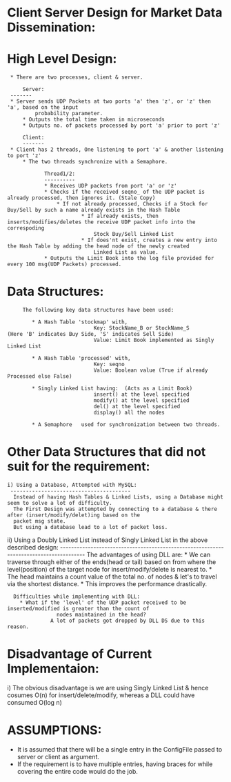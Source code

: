 
Client Server Design for Market Data Dissemination:
===================================================

 High Level Design:
 ==================
     * There are two processes, client & server.

		 Server:
     -------
     * Server sends UDP Packets at two ports 'a' then 'z', or 'z' then 'a', based on the input
			 probability parameter.
		 * Outputs the total time taken in microseconds
		 * Outputs no. of packets processed by port 'a' prior to port 'z'
     
		 Client:
		 -------
     * Client has 2 threads, One listening to port 'a' & another listening to port 'z'
		 * The two threads synchronize with a Semaphore.
     
				Thread1/2:
				----------
				* Receives UDP packets from port 'a' or 'z'
				* Checks if the received seqno_ of the UDP packet is already processed, then ignores it. (Stale Copy)
					* If not already processed, Checks if a Stock for Buy/Sell by such a name already exists in the Hash Table
							* If already exists, then inserts/modifies/deletes the receive UDP packet info into the correspoding 
								Stock Buy/Sell Linked List
							* If does'nt exist, creates a new entry into the Hash Table by adding the head node of the newly created
								Linked List as value.
				* Outputs the Limit Book into the log file provided for every 100 msg(UDP Packets) processed.


 Data Structures:
 ================	
		 The following key data structures have been used:

			* A Hash Table 'stockmap' with,
								Key: StockName_B or StockName_S        (Here 'B' indicates Buy Side, 'S' indicates Sell Side)
								Value: Limit Book implemented as Singly Linked List

			* A Hash Table 'processed' with,
								Key: seqno
								Value: Boolean value (True if already Processed else False)
              
			* Singly Linked List having:  (Acts as a Limit Book)
								insert() at the level specified
								modify() at the level specified	
								del() at the level specified
								display() all the nodes 		

			* A Semaphore	used for synchronization between two threads.
									

 Other Data Structures that did not suit for the requirement:
 ============================================================
	i) Using a Database, Attempted with MySQL:
     ---------------------------------------
      Instead of having Hash Tables & Linked Lists, using a Database might seem to solve a lot of difficulty.
      The First Design was attempted by connecting to a database & there after (insert/modify/delet)ing based on the 
      packet msg state. 
      But using a database lead to a lot of packet loss.

  ii) Using a Doubly Linked List instead of Singly Linked List in the above described design:
      ---------------------------------------------------------------------------------------
     	The advantages of using DLL are:
				* We can traverse through either of the ends(head or tail) based on from where the level(position) of the target
          node for insert/modify/delete is nearest to. 
        * The head maintains a count value of the total no. of nodes & let's to travel via the shortest distance.
        * This improves the performance drastically.
 
      Difficulties while implementing with DLL:
        * What if the 'level' of the UDP packet received to be inserted/modified is greater than the count of 
					nodes maintained in the head? 
                  A lot of packets got dropped by DLL DS due to this reason.


 Disadvantage of Current Implementaion:
 ======================================
  i) The obvious disadvantage is we are using Singly Linked List & hence cosumes O(n) for insert/delete/modify, whereas
     a DLL could have consumed O(log n)

	
 ASSUMPTIONS:
 ============
  * It is assumed that there will be a single entry in the ConfigFile passed to server or client as argument.
  * If the requirement is to have multiple entries, having braces for while covering the entire code would do the job.
